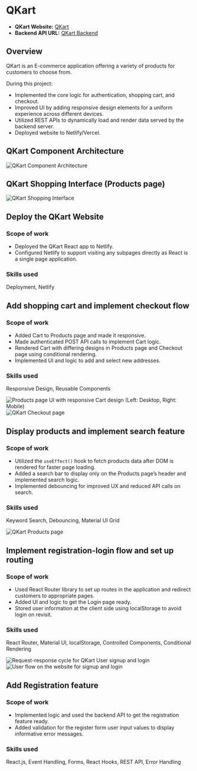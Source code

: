 # QKart

- **QKart Website:** [QKart](https://qkart-frontend-rose.vercel.app/)
- **Backend API URL:** [QKart Backend](https://qkart-frontend-bup8.onrender.com/)

## Overview
QKart is an E-commerce application offering a variety of products for customers to choose from.

During this project:
- Implemented the core logic for authentication, shopping cart, and checkout.
- Improved UI by adding responsive design elements for a uniform experience across different devices.
- Utilized REST APIs to dynamically load and render data served by the backend server.
- Deployed website to Netlify/Vercel.

## QKart Component Architecture
![QKart Component Architecture](https://github.com/RutikKulkarni/QKart/assets/86470947/79950052-bd2c-46a4-b789-0f9a0a21b676)

## QKart Shopping Interface (Products page)
![QKart Shopping Interface](https://github.com/RutikKulkarni/QKart/assets/86470947/b8a57475-0655-4e18-931a-1bb468e6e8ac)


## Deploy the QKart Website
### Scope of work
- Deployed the QKart React app to Netlify.
- Configured Netlify to support visiting any subpages directly as React is a single page application.
### Skills used
Deployment, Netlify

## Add shopping cart and implement checkout flow
### Scope of work
- Added Cart to Products page and made it responsive.
- Made authenticated POST API calls to implement Cart logic.
- Rendered Cart with differing designs in Products page and Checkout page using conditional rendering.
- Implemented UI and logic to add and select new addresses.
### Skills used
Responsive Design, Reusable Components

![Products page UI with responsive Cart design (Left: Desktop, Right: Mobile)](https://github.com/RutikKulkarni/QKart/assets/86470947/1834709b-748b-40ed-a80b-34053f52ffd0)
![QKart Checkout page](https://github.com/RutikKulkarni/QKart/assets/86470947/d8fdb9ae-6003-437a-87de-e9cd2b8460cc)

## Display products and implement search feature
### Scope of work
- Utilized the `useEffect()` hook to fetch products data after DOM is rendered for faster page loading.
- Added a search bar to display only on the Products page’s header and implemented search logic.
- Implemented debouncing for improved UX and reduced API calls on search.
### Skills used
Keyword Search, Debouncing, Material UI Grid

![QKart Products page](https://github.com/RutikKulkarni/QKart/assets/86470947/efa8d835-4a65-4a67-b69d-497bd294e971)


## Implement registration-login flow and set up routing
### Scope of work
- Used React Router library to set up routes in the application and redirect customers to appropriate pages.
- Added UI and logic to get the Login page ready.
- Stored user information at the client side using localStorage to avoid login on revisit.
### Skills used
React Router, Material UI, localStorage, Controlled Components, Conditional Rendering

![Request-response cycle for QKart User signup and login](https://github.com/RutikKulkarni/QKart/assets/86470947/36ed288e-ad18-4a31-bd50-f508cc8b2c39)
![User flow on the website for signup and login](https://github.com/RutikKulkarni/QKart/assets/86470947/e63a7c5d-4c0c-4c49-89a2-00bde00e2e84)


## Add Registration feature
### Scope of work
- Implemented logic and used the backend API to get the registration feature ready.
- Added validation for the register form user input values to display informative error messages.
### Skills used
React.js, Event Handling, Forms, React Hooks, REST API, Error Handling
